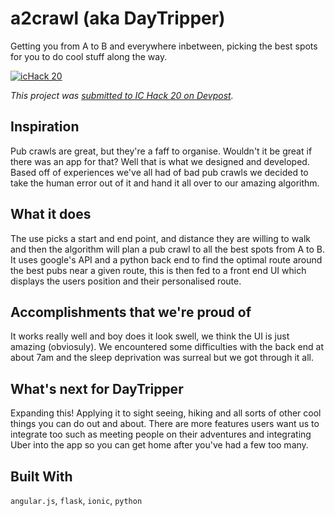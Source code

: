 # a2crawl (aka DayTripper)
Getting you from A to B and everywhere inbetween, picking the best spots for you to do cool stuff along the way.

[![icHack 20](https://img.youtube.com/vi/U49Ag7JXehE/0.jpg)](https://www.youtube.com/watch?v=U49Ag7JXehE)

_This project was [submitted to IC Hack 20 on Devpost](https://devpost.com/software/daytripper-sd8prt)._

## Inspiration
Pub crawls are great, but they're a faff to organise. Wouldn't it be great if there was an app for that? Well that is what we designed and developed. Based off of experiences we've all had of bad pub crawls we decided to take the human error out of it and hand it all over to our amazing algorithm.

## What it does
The use picks a start and end point, and distance they are willing to walk and then the algorithm will plan a pub crawl to all the best spots from A to B. It uses google's API and a python back end to find the optimal route around the best pubs near a given route, this is then fed to a front end UI which displays the users position and their personalised route.

## Accomplishments that we're proud of
It works really well and boy does it look swell, we think the UI is just amazing (obviosuly). We encountered some difficulties with the back end at about 7am and the sleep deprivation was surreal but we got through it all.

## What's next for DayTripper
Expanding this! Applying it to sight seeing, hiking and all sorts of other cool things you can do out and about. There are more features users want us to integrate too such as meeting people on their adventures and integrating Uber into the app so you can get home after you've had a few too many.

## Built With
`angular.js`, `flask`, `ionic`, `python`
